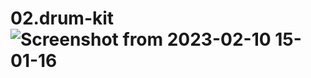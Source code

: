 # 02.drum-kit![Screenshot from 2023-02-10 15-01-16](https://user-images.githubusercontent.com/85412524/218055710-d5b134a2-67ab-49c6-88b3-78bc2601c4a9.png)
